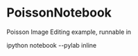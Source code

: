 PoissonNotebook
===============
Poisson Image Editing example, runnable in

  ipython notebook --pylab inline

